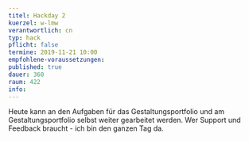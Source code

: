 ```yaml
---
titel: Hackday 2
kuerzel: w-lmw
verantwortlich: cn
typ: hack
pflicht: false
termine: 2019-11-21 10:00
empfohlene-voraussetzungen:
published: true
dauer: 360
raum: 422
info: 
---
```


 Heute kann an den Aufgaben für das Gestaltungsportfolio und am Gestaltungsportfolio selbst weiter gearbeitet werden. Wer Support und Feedback braucht - ich bin den ganzen Tag da.